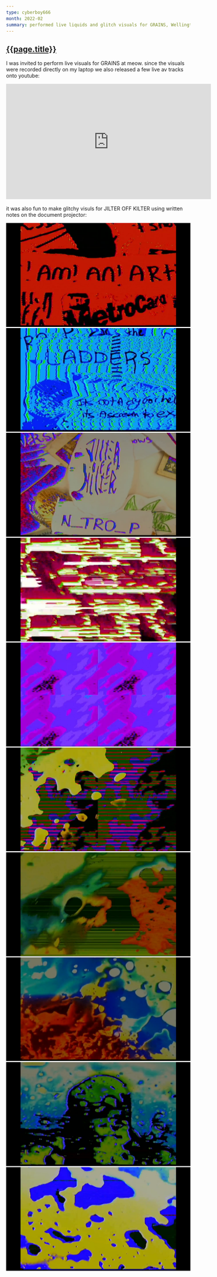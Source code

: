 ```yaml
---
type: cyberboy666
month: 2022-02
summary: performed live liquids and glitch visuals for GRAINS, Wellington, New Zealand
---
```


## [ {{page.title}} ]({{page.url}})

I was invited to perform live visuals for GRAINS  at meow. since the visuals were recorded directly on my laptop we also released a few live av tracks onto youtube:

<iframe width="560" height="315" src="https://www.youtube.com/embed/lsVa-891zAU" title="YouTube video player" frameborder="0" allow="accelerometer; autoplay; clipboard-write; encrypted-media; gyroscope; picture-in-picture" allowfullscreen></iframe>


it was also fun to make glitchy visuls for JILTER OFF KILTER using written notes on the document projector:

![image](/images/cyberboy666/grains_meow_1.png)
![image](/images/cyberboy666/grains_meow_2.png)
![image](/images/cyberboy666/grains_meow_3.png)
![image](/images/cyberboy666/grains_meow_4.png)
![image](/images/cyberboy666/grains_meow_5.png)
![image](/images/cyberboy666/grains_meow_6.png)
![image](/images/cyberboy666/grains_meow_7.png)
![image](/images/cyberboy666/grains_meow_8.png)
![image](/images/cyberboy666/grains_meow_9.png)
![image](/images/cyberboy666/grains_meow_10.png)

